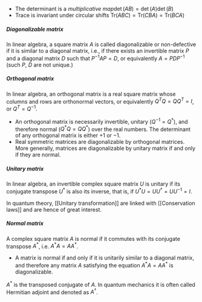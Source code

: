 - The determinant is a _multiplicative map_$\det(AB) = \det(A)\det(B)$
- Trace is invariant under circular shifts $\mathrm{Tr}(ABC) = \mathrm{Tr}(CBA) = \mathrm{Tr}(BCA)$

##### Diagonalizable matrix
In linear algebra, a square matrix $A$ is called diagonalizable or non-defective if it is similar to a diagonal matrix, i.e., if there exists an invertible matrix $P$ and a diagonal matrix $D$ such that $P^{-1} AP = D$, or equivalently $A= PDP^{-1}$ (such $P$, $D$ are not unique.)

##### Orthogonal matrix
In linear algebra, an orthogonal matrix is a real square matrix whose columns and rows are orthonormal vectors, or equivalently $Q^T Q = QQ^T = I$, or $Q^T=Q^{-1}$. 

- An orthogonal matrix is necessarily invertible, unitary ($Q^{-1}=Q^*$), and therefore normal ($Q^*Q = QQ^*$) over the real numbers. The determinant of any orthogonal matrix is either $+1$ or $-1$. 
- Real symmetric matrices are diagonalizable by orthogonal matrices. More generally, matrices are diagonalizable by unitary matrix if and only if they are normal.
##### Unitary matrix
In linear algebra, an invertible complex square matrix $U$ is unitary if its conjugate transpose $U^*$ is also its inverse, that is, if $U^* U = UU^* = UU^{-1} = I$.

In quantum theory, [[Unitary transformation]] are linked with [[Conservation laws]] and are hence of great interest.
##### Normal matrix
A complex square matrix $A$ is normal if it commutes with its conjugate transpose $A^*$, i.e. $A^*A=AA^*$.

- A matrix is normal if and only if it is unitarily similar to a diagonal matrix, and therefore any matrix $A$ satisfying the equation $A^*A=AA^*$ is diagonalizable. 

$A^*$ is the transposed conjugate of $A$. In quantum mechanics it is often called Hermitian adjoint and denoted as $A^\dagger$.
